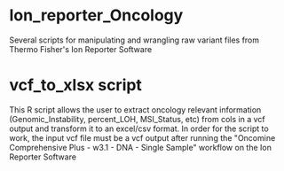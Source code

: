 # Ion_reporter_Oncology
Several scripts for manipulating and wrangling raw variant files from Thermo Fisher's Ion Reporter Software

# vcf_to_xlsx script
This R script allows the user to extract oncology relevant information (Genomic_Instability, percent_LOH, MSI_Status, etc) from cols in a vcf output and transform it to an excel/csv format. 
In order for the script to work, the input vcf file must be a vcf output after running the "Oncomine Comprehensive Plus - w3.1 - DNA - Single Sample" workflow on the Ion Reporter Software
